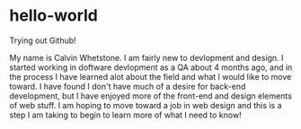 # hello-world
Trying out Github!

My name is Calvin Whetstone. I am fairly new to devlopment and design. I started working in doftware devlopment as a QA about 4 months ago, and in the process I have learned alot about the field and what I would like to move toward. I have found I don't have much of a desire for back-end development, but I have enjoyed more of the front-end and design elements of web stuff. I am hoping to move toward a job in web design and this is a step I am taking to begin to learn more of what I need to know!
